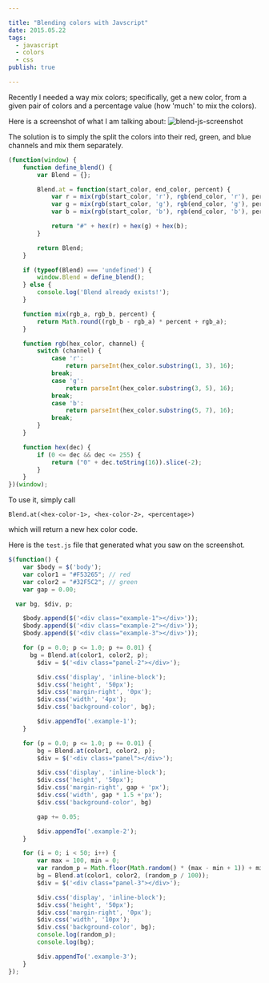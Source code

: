 ```yaml
---

title: "Blending colors with Javscript"
date: 2015.05.22
tags:
  - javascript
  - colors
  - css
publish: true

---
```


Recently I needed a way mix colors; specifically, get a new
color, from a given pair of colors and a percentage value (how 'much'
to mix the colors).

Here is a screenshot of what I am talking about:
![blend-js-screenshot](http://i.imgur.com/3cYq4bu.png)

The solution is to simply the split the colors into their red, green, and blue
channels and mix them separately.

```javascript
(function(window) {
	function define_blend() {
		var Blend = {};

		Blend.at = function(start_color, end_color, percent) {
			var r = mix(rgb(start_color, 'r'), rgb(end_color, 'r'), percent);
			var g = mix(rgb(start_color, 'g'), rgb(end_color, 'g'), percent);
			var b = mix(rgb(start_color, 'b'), rgb(end_color, 'b'), percent);

			return "#" + hex(r) + hex(g) + hex(b);
		}

		return Blend;
	}

	if (typeof(Blend) === 'undefined') {
		window.Blend = define_blend();
	} else {
		console.log('Blend already exists!');
	}

	function mix(rgb_a, rgb_b, percent) {
		return Math.round((rgb_b - rgb_a) * percent + rgb_a);
	}

	function rgb(hex_color, channel) {
		switch (channel) {
			case 'r':
				return parseInt(hex_color.substring(1, 3), 16);
			break;
			case 'g':
				return parseInt(hex_color.substring(3, 5), 16);
			break;
			case 'b':
				return parseInt(hex_color.substring(5, 7), 16);
			break;
		}
	}

	function hex(dec) {
		if (0 <= dec && dec <= 255) {
			return ("0" + dec.toString(16)).slice(-2);
		}
	}
})(window);
```

To use it, simply call

`Blend.at(<hex-color-1>, <hex-color-2>, <percentage>)`

which will return a new hex color code.

Here is the `test.js` file that generated what you saw on the screenshot.
```javascript
$(function() {
	var $body = $('body');
	var color1 = "#F53265"; // red
	var color2 = "#32F5C2"; // green
	var gap = 0.00;

  var bg, $div, p;

	$body.append($('<div class="example-1"></div>'));
	$body.append($('<div class="example-2"></div>'));
	$body.append($('<div class="example-3"></div>'));

	for (p = 0.0; p <= 1.0; p += 0.01) {
	  bg = Blend.at(color1, color2, p);
		$div = $('<div class="panel-2"></div>');

		$div.css('display', 'inline-block');
		$div.css('height', '50px');
		$div.css('margin-right', '0px');
		$div.css('width', '4px');
		$div.css('background-color', bg);

		$div.appendTo('.example-1');
	}

	for (p = 0.0; p <= 1.0; p += 0.01) {
		bg = Blend.at(color1, color2, p);
		$div = $('<div class="panel"></div>');

		$div.css('display', 'inline-block');
		$div.css('height', '50px');
		$div.css('margin-right', gap + 'px');
		$div.css('width', gap * 1.5 +'px');
		$div.css('background-color', bg)

		gap += 0.05;

		$div.appendTo('.example-2');
	}

	for (i = 0; i < 50; i++) {
		var max = 100, min = 0;
		var random_p = Math.floor(Math.random() * (max - min + 1)) + min;
		bg = Blend.at(color1, color2, (random_p / 100));
		$div = $('<div class="panel-3"></div>');

		$div.css('display', 'inline-block');
		$div.css('height', '50px');
		$div.css('margin-right', '0px');
		$div.css('width', '10px');
		$div.css('background-color', bg);
		console.log(random_p);
		console.log(bg);

		$div.appendTo('.example-3');
	}
});
```
